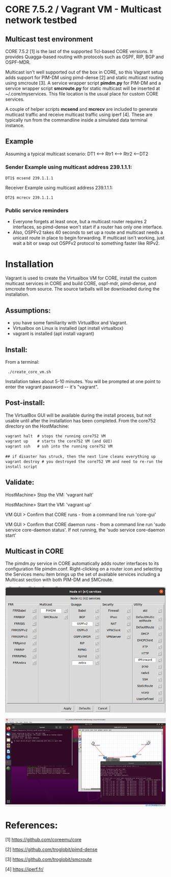 # CORE 7.5.2 / Vagrant VM - Multicast network testbed

## Multicast test environment
CORE 7.5.2 [1] is the last of the supported Tcl-based CORE versions.  It provides Quagga-based routing with protocols such as OSPF, RIP, BGP and OSPF-MDR.

Multicast isn't well supported out of the box in CORE, so this Vagrant setup adds support for PIM-DM using pimd-dense [2] and static multicast routing using smcroute [3].  A service wrapper script **pimdm.py** for PIM-DM and a service wrapper script **smcroute.py** for static multicast will be inserted at ~/.core/myservices.  This file location is the usual place for custom CORE services.

A couple of helper scripts **mcsend** and **mcrecv** are included to generate mutlicast traffic and receive multicast traffic using iperf [4].  These are typically run from the commandline inside a simulated data terminal instance.

## Example
Assuming a typical multicast scenario:  DT1 <--> Rtr1 <--> Rtr2 <--DT2

### Sender Example using multicast address 239.1.1.1:

	DT1$ mcsend 239.1.1.1 

Receiver Example using multicast address 239.1.1.1:

	DT2$ mcrecv 239.1.1.1

### Public service reminders
- Everyone forgets at least once, but a multicast router requires 2 interfaces, so pimd-dense won't start if a router has only one interface.
- Also, OSPFv2 takes 40 seconds to set up a route and multicast needs a unicast route in place to begin forwarding.  If multicast isn't working, just wait a bit or swap out OSPFv2 protocol to something faster like RIPv2.

# Installation
Vagrant is used to create the Virtualbox VM for CORE, install the custom multicast services in CORE and build CORE, ospf-mdr, pimd-dense, and smcroute from source.  The source tarballs will be downloaded during the installation.

## Assumptions:
 - you have some familiarity with VirtualBox and Vagrant.  
 - Virtualbox on Linux is installed (apt install virtualbox)
 - vagrant is installed (apt install vagrant)
 
 ## Install:
From a terminal:

     ./create_core_vm.sh

Installation takes about 5-10 minutes.  You will be prompted at one point to enter the vagrant password -- it's "vagrant".

 ## Post-install:
 The VirtualBox GUI will be available during the install process, but not usable until after the installation has been completed.  From the core752 directory on the HostMachine:

    vagrant halt  # stops the running core752 VM
    vagrant up    # starts the core752 VM (and GUI)
    vagrant ssh   # ssh into the running core752 VM
    
    ## if disaster has struck, then the next line cleans everything up
    vagrant destroy # you destroyed the core752 VM and need to re-run the install script

## Validate:
HostMachine> Stop the VM: 'vagrant halt'

HostMachine> Start the VM: 'vagrant up'

VM GUI > Confirm that CORE runs - from a command line run 'core-gui'

VM GUI > Confirm that CORE daemon runs - from a command line run 'sudo service core-daemon status'.  If not running, the 'sudo service core-daemon start'

## Multicast in CORE
The pimdm.py service in CORE automatically adds router interfaces to its configuration file pimdm.conf.
Right-clicking on a router icon and selecting the Services menu item brings up the set of available services including a Multicast section with both PIM-DM and SMCroute.

![alt text](https://github.com/apwiggins/core752/blob/main/Multicast_Services.png?raw=true)

![alt text](https://github.com/apwiggins/core752/blob/main/Multicast_in_CORE.png?raw=true)

 
# References:

[1] https://github.com/coreemu/core

[2] https://github.com/troglobit/pimd-dense

[3] https://github.com/troglobit/smcroute

[4] https://iperf.fr/
